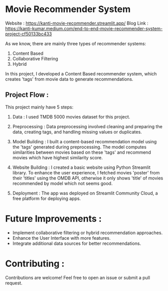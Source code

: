 # Movie Recommender System

Website : https://kanti-movie-recommender.streamlit.app/
Blog Link : https://kanti-kumar.medium.com/end-to-end-movie-recommender-system-project-cf50133bc433

As we know, there are mainly three types of recommender systems:
1. Content Based
2. Collaborative Filtering
3. Hybrid

In this project, I developed a Content Based recommender system, which creates 'tags' from movie data to generate recommendations.

## Project Flow :
This project mainly have 5 steps:
1. Data : I used TMDB 5000 movies dataset for this project.

2. Preprocessing : Data preprocessing involved cleaning and preparing the data, creating tags, and handling missing values or duplicates.

3. Model Building : I built a content-based recommendation model using the 'tags' generated during preprocessing. The model computes similarities between movies based on these 'tags' and recommend movies which have highest similarity score.

4. Website Building : I created a basic website using Python Streamlit library. To enhance the user experience, I fetched movies 'poster' from their 'titles' using the OMDB API, otherwise it only shows 'title' of movies recommended by model which not seems good.

5. Deployment : The app was deployed on Streamlit Community Cloud, a free platform for deploying apps.

# Future Improvements :
* Implement collaborative filtering or hybrid recommendation approaches.
* Enhance the User Interface with more features.
* Integrate additional data sources for better recommendations.

# Contributing :
Contributions are welcome! Feel free to open an issue or submit a pull request.
